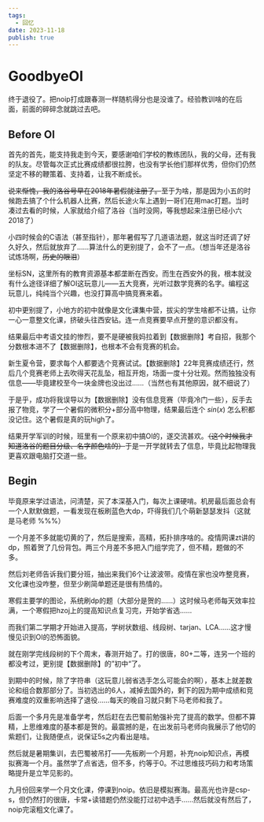 ```yaml
---
tags:
  - 回忆
date: 2023-11-18
publish: true
---
```

# GoodbyeOI

终于退役了。把noip打成跟春测一样随机得分也是没谁了。经验教训啥的在后面，前面的碎碎念就跳过去吧。

## Before OI

首先的首先，能支持我走到今天，要感谢咱们学校的教练团队，我的父母，还有我的队友。尽管每次正式比赛成绩都很拉胯，也没有学长他们那样优秀，但你们仍然坚定不移的鞭策着、支持着，让我不断成长。

~~说来惭愧，我的洛谷号早在2018年暑假就注册了。~~至于为啥，那是因为小五的时候跑去搞了个什么机器人比赛，然后长途火车上遇到一哥们在用mac打题。当时凑过去看的时候，人家就给介绍了洛谷（当时没网，等我想起来注册已经小六2018了）

小四时候会的C语法（甚至指针），那年暑假写了几道语法题，就这当时还调了好久好久，然后就放弃了……算法什么的更别提了，会不了一点。（想当年还是洛谷试炼场啊，~~历史的眼泪~~）

坐标SN，这里所有的教育资源基本都垄断在西安。而生在西安外的我，根本就没有什么途径详细了解OI这玩意儿——五大竞赛，光听过数学竞赛的名字。编程这玩意儿，纯纯当个兴趣，也没打算高中搞竞赛来着。

初中更别提了，小地方的初中就像是文化课集中营，拔尖的学生啥都不让搞，让你一心一意整文化课，挤破头往西安钻。连一点竞赛要早点开整的意识都没有。

结果最后中考语文挂的惨烈，要不是硬被我妈拉着到【数据删除】考自招，我那个分数根本进不了【数据删除】，也根本不会有竞赛的机会。

新生夏令营，要求每个人都要选个竞赛试试。【数据删除】22年竞赛成绩还行，然后几个竞赛老师上去吹得天花乱坠，相互开炮，场面一度十分壮观。然而独独没有信息——毕竟建校至今一块金牌也没出过……（当然也有其他原因，就不细说了）

于是乎，成功将我误导以为【数据删除】没有信息竞赛（毕竟冷门一些），反手去报了物竞，学了一个暑假的微积分+部分高中物理，结果最后连个 $sin(x)$ 怎么积都没记住。这个暑假是真的玩high了。

结果开学军训的时候，班里有一个原来初中搞OI的，遂交流甚欢。~~（这个时候我才知道洛谷的题目分级、名字颜色啥的）~~于是一开学就转去了信息，毕竟比起物理我更喜欢跟电脑打交道一些。

## Begin

毕竟原来学过语法，问清楚，买了本深基入门，每次上课硬啃。机房最后面总会有一个人默默做题，一看发现在板刷蓝色大dp，吓得我们几个萌新瑟瑟发抖（这就是马老师 \%\%\%）

一个月差不多就能切黄的了，然后是搜索，高精，拓扑排序啥的。疫情网课zt讲的dp，照着贺了几份背包。两三个月差不多把入门组学完了，但不精，题做的不多。

然后刘老师告诉我们要分班，抽出来我们6个让波波带。疫情在家也没咋整竞赛，文化课也没咋整，但至少刷简单题还是很有热情的。

寒假主要学的图论，系统刷dp的题（大部分是贺的……）这时候马老师每天效率拉满，一个寒假把hzoj上的提高知识点复习完，开始学省选……

而我们第二学期才开始进入提高，学树状数组、线段树、tarjan、LCA……这才慢慢见识到OI的恐怖面貌。

就在刚学完线段树的下个周末，春测开始了。打的很唐，80+二等，连另一个班的都没考过，更别提【数据删除】的”初中“了。

到期中的时候，除了字符串（这玩意儿弱省选手怎么可能会的啊），基本上就差数论和组合数那部分了。当初选出的6人，减掉去国外的，剩下的因为期中成绩和竞赛难度的双重影响选择了退役……每天的晚自习就只剩下马老师和我了。

后面一个多月先是准备学考，然后赶在去巴蜀前勉强补完了提高的数学。但都不算精，上思维难度的基本都是贺的。最震撼的是，在出发前马老师向我展示了他切的紫题们，让我随便点，说保证5s之内看出是啥。

然后就是暑期集训，去巴蜀被吊打——先板刷一个月题，补充noip知识点，再模拟赛海一个月。虽然学了点省选，但不多，约等于0。不过思维技巧码力和考场策略提升是立竿见影的。

九月份回来学一个月文化课，停课到noip。依旧是模拟赛海。最高光也许是csp-s，但仍然打的很唐，卡常+读错题仍然没能打过初中选手……然后就没有然后了，noip完滚粗文化课了。






